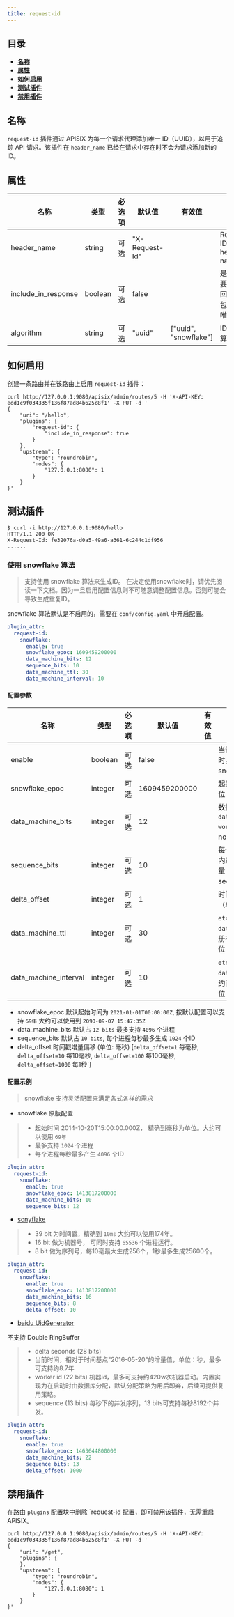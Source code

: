 ```yaml
---
title: request-id
---
```


<!--
#
# Licensed to the Apache Software Foundation (ASF) under one or more
# contributor license agreements.  See the NOTICE file distributed with
# this work for additional information regarding copyright ownership.
# The ASF licenses this file to You under the Apache License, Version 2.0
# (the "License"); you may not use this file except in compliance with
# the License.  You may obtain a copy of the License at
#
#     http://www.apache.org/licenses/LICENSE-2.0
#
# Unless required by applicable law or agreed to in writing, software
# distributed under the License is distributed on an "AS IS" BASIS,
# WITHOUT WARRANTIES OR CONDITIONS OF ANY KIND, either express or implied.
# See the License for the specific language governing permissions and
# limitations under the License.
#
-->

## 目录

- [**名称**](#名称)
- [**属性**](#属性)
- [**如何启用**](#如何启用)
- [**测试插件**](#测试插件)
- [**禁用插件**](#禁用插件)

## 名称

`request-id` 插件通过 APISIX 为每一个请求代理添加唯一 ID（UUID），以用于追踪 API 请求。该插件在 `header_name` 已经在请求中存在时不会为请求添加新的 ID。

## 属性

| 名称                | 类型    | 必选项   | 默认值         | 有效值 | 描述                           |
| ------------------- | ------- | -------- | -------------- | ------ | ------------------------------ |
| header_name         | string  | 可选 | "X-Request-Id" |                       | Request ID header name         |
| include_in_response | boolean | 可选 | false          |                       | 是否需要在返回头中包含该唯一ID |
| algorithm           | string  | 可选 | "uuid"         | ["uuid", "snowflake"] | ID 生成算法 |

## 如何启用

创建一条路由并在该路由上启用 `request-id` 插件：

```shell
curl http://127.0.0.1:9080/apisix/admin/routes/5 -H 'X-API-KEY: edd1c9f034335f136f87ad84b625c8f1' -X PUT -d '
{
    "uri": "/hello",
    "plugins": {
        "request-id": {
            "include_in_response": true
        }
    },
    "upstream": {
        "type": "roundrobin",
        "nodes": {
            "127.0.0.1:8080": 1
        }
    }
}'
```

## 测试插件

```shell
$ curl -i http://127.0.0.1:9080/hello
HTTP/1.1 200 OK
X-Request-Id: fe32076a-d0a5-49a6-a361-6c244c1df956
......
```


### 使用 snowflake 算法

> 支持使用 snowflake 算法来生成ID。
> 在决定使用snowflake时，请优先阅读一下文档。因为一旦启用配置信息则不可随意调整配置信息。否则可能会导致生成重复ID。

snowflake 算法默认是不启用的，需要在 `conf/config.yaml` 中开启配置。

```yaml
plugin_attr:
  request-id:
    snowflake:
      enable: true
      snowflake_epoc: 1609459200000
      data_machine_bits: 12
      sequence_bits: 10
      data_machine_ttl: 30
      data_machine_interval: 10
```
#### 配置参数

| 名称                | 类型    | 必选项   | 默认值         | 有效值 | 描述                           |
| ------------------- | ------- | -------- | -------------- | ------ | ------------------------------ |
| enable                     | boolean  | 可选 | false          |  | 当设置为true时， 启用snowflake算法。      |
| snowflake_epoc             | integer  | 可选 | 1609459200000  |  | 起始时间戳（单位： 毫秒）       |
| data_machine_bits          | integer  | 可选 | 12             |  | 数据机器位`datacenterId` + `workerId`（1 << node_id_bits） |
| sequence_bits              | integer  | 可选 | 10             |  | 每个节点每毫秒内最多产生ID数量 （1 << sequence_bits） |
| delta_offset               | integer  | 可选 | 1              |  | 时间戳增量偏移（单位： 毫秒） |
| data_machine_ttl          | integer  | 可选 | 30             |  | `etcd` 中 `data_machine` 注册有效时间（单位： 秒）|
| data_machine_interval     | integer  | 可选 | 10             |  | `etcd` 中 `data_machine` 续约间隔时间（单位： 秒）|

- snowflake_epoc 默认起始时间为 `2021-01-01T00:00:00Z`, 按默认配置可以支持 `69年` 大约可以使用到 `2090-09-07 15:47:35Z`
- data_machine_bits 默认占 `12 bits` 最多支持 `4096` 个进程
- sequence_bits 默认占 `10 bits`, 每个进程每秒最多生成 `1024` 个ID
- delta_offset 时间戳增量偏移 (单位: 毫秒) [`delta_offset=1` 每毫秒, `delta_offset=10` 每10毫秒, `delta_offset=100` 每100毫秒, `delta_offset=1000` 每1秒`]

#### 配置示例

> snowflake 支持灵活配置来满足各式各样的需求

- snowflake 原版配置

> - 起始时间 2014-10-20T15:00:00.000Z， 精确到毫秒为单位。大约可以使用 `69年`
> - 最多支持 `1024` 个进程
> - 每个进程每秒最多产生 `4096` 个ID

```yaml
plugin_attr:
  request-id:
    snowflake:
      enable: true
      snowflake_epoc: 1413817200000
      data_machine_bits: 10
      sequence_bits: 12
```

- [sonyflake](https://github.com/sony/sonyflake)

> - 39 bit 为时间戳，精确到 `10ms` 大约可以使用174年。
> - 16 bit 做为机器号， 可同时支持 `65536` 个进程运行。
> - 8 bit 做为序列号，每10毫最大生成256个，1秒最多生成25600个。

```yaml
plugin_attr:
  request-id:
    snowflake:
      enable: true
      snowflake_epoc: 1413817200000
      data_machine_bits: 16
      sequence_bits: 8
      delta_offset: 10
```

- [baidu UidGenerator](https://github.com/baidu/uid-generator)

不支持 Double RingBuffer

> - delta seconds (28 bits)
> - 当前时间，相对于时间基点"2016-05-20"的增量值，单位：秒，最多可支持约8.7年
> - worker id (22 bits) 机器id，最多可支持约420w次机器启动。内置实现为在启动时由数据库分配，默认分配策略为用后即弃，后续可提供复用策略。
> - sequence (13 bits) 每秒下的并发序列，13 bits可支持每秒8192个并发。

```yaml
plugin_attr:
  request-id:
    snowflake:
      enable: true
      snowflake_epoc: 1463644800000
      data_machine_bits: 22
      sequence_bits: 13
      delta_offset: 1000
```

## 禁用插件

在路由 `plugins` 配置块中删除 `request-id 配置，即可禁用该插件，无需重启 APISIX。

```shell
curl http://127.0.0.1:9080/apisix/admin/routes/5 -H 'X-API-KEY: edd1c9f034335f136f87ad84b625c8f1' -X PUT -d '
{
    "uri": "/get",
    "plugins": {
    },
    "upstream": {
        "type": "roundrobin",
        "nodes": {
            "127.0.0.1:8080": 1
        }
    }
}'
```
